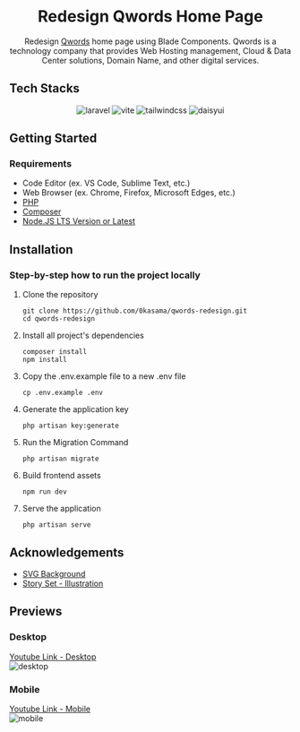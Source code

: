 <div align="center">
  <h1>Redesign Qwords Home Page</h1>
  <p>Redesign <a href="https://qwords.com/v2/">Qwords</a> home page using Blade Components. Qwords is a technology company that provides Web Hosting management, Cloud & Data Center solutions, Domain Name, and other digital services.</p>
</div>

## Tech Stacks
<p  align="center">
<img  src="https://img.shields.io/badge/laravel-FF2D20.svg?style=for-the-badge&logo=laravel&logoColor=white" alt="laravel">
<img  src="https://img.shields.io/badge/vite-646CFF.svg?style=for-the-badge&logo=vite&logoColor=white" alt="vite">
<img  src="https://img.shields.io/badge/tailwindcss-06B6D4.svg?style=for-the-badge&logo=tailwindcss&logoColor=white" alt="tailwindcss">
<img  src="https://img.shields.io/badge/daisyui-5A0EF8.svg?style=for-the-badge&logo=daisyui&logoColor=white" alt="daisyui">
</p>

## Getting Started

### Requirements
 - Code Editor (ex. VS Code, Sublime Text, etc.)
 - Web Browser (ex. Chrome, Firefox, Microsoft Edges, etc.)
 - [PHP](https://www.php.net/downloads.php)
 - [Composer](https://getcomposer.org/download/)
 - [Node.JS LTS Version or Latest](https://nodejs.org/)

## Installation

### Step-by-step how to run the project locally
1. Clone the repository
   ```
   git clone https://github.com/0kasama/qwords-redesign.git
   cd qwords-redesign
   ```
2. Install all project's dependencies
   ```
   composer install
   npm install
   ```
3. Copy the .env.example file to a new .env file
   ```
   cp .env.example .env
   ```
4. Generate the application key
   ```
   php artisan key:generate
   ```
5. Run the Migration Command
   ```
   php artisan migrate
   ```
6. Build frontend assets
   ```
   npm run dev
   ```
7. Serve the application
   ```
   php artisan serve
   ```

## Acknowledgements
- [SVG Background](https://www.svgbackgrounds.com/)
- [Story Set - Illustration](https://storyset.com/)

## Previews
### Desktop
[Youtube Link - Desktop](https://youtu.be/r5YUEFe4N-E)<br/>
![desktop](https://github.com/user-attachments/assets/8b4fd903-aaff-4e15-abaf-f0323b33bb83)

### Mobile
[Youtube Link - Mobile](https://youtube.com/shorts/qhVkhIVvhFQ)<br/>
![mobile](https://github.com/user-attachments/assets/b64839b1-9faa-474c-b81f-357e1d491960)